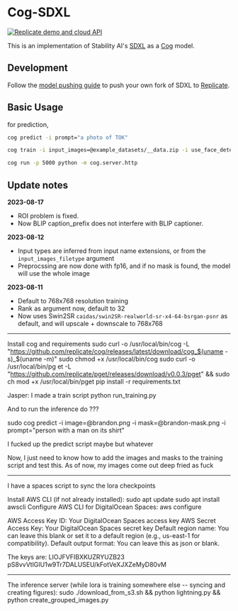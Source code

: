 # Cog-SDXL

[![Replicate demo and cloud API](https://replicate.com/stability-ai/sdxl/badge)](https://replicate.com/stability-ai/sdxl)

This is an implementation of Stability AI's [SDXL](https://github.com/Stability-AI/generative-models) as a [Cog](https://github.com/replicate/cog) model.

## Development

Follow the [model pushing guide](https://replicate.com/docs/guides/push-a-model) to push your own fork of SDXL to [Replicate](https://replicate.com).

## Basic Usage

for prediction,

```bash
cog predict -i prompt="a photo of TOK"
```

```bash
cog train -i input_images=@example_datasets/__data.zip -i use_face_detection_instead=True
```

```bash
cog run -p 5000 python -m cog.server.http
```

## Update notes

**2023-08-17**
* ROI problem is fixed.
* Now BLIP caption_prefix does not interfere with BLIP captioner.


**2023-08-12**
* Input types are inferred from input name extensions, or from the `input_images_filetype` argument
* Preprocssing are now done with fp16, and if no mask is found, the model will use the whole image

**2023-08-11**
* Default to 768x768 resolution training
* Rank as argument now, default to 32
* Now uses Swin2SR `caidas/swin2SR-realworld-sr-x4-64-bsrgan-psnr` as default, and will upscale + downscale to 768x768



---
Install cog and requirements
    sudo curl -o /usr/local/bin/cog -L "https://github.com/replicate/cog/releases/latest/download/cog_$(uname -s)_$(uname -m)"
    sudo chmod +x /usr/local/bin/cog
    sudo curl -o /usr/local/bin/pg
    et -L "https://github.com/replicate/pget/releases/download/v0.0.3/pget" && sudo ch
    mod +x /usr/local/bin/pget
pip install -r requirements.txt

Jasper:
I made a train script
python run_training.py 

And to run the inference do ???

sudo cog predict -i image=@brandon.png -i mask=@brandon-mask.png -i prompt="person with a man on its shirt"

I fucked up the predict script maybe but whatever

Now, I just need to know how to add the images and masks to the training script and test this. As of now, my images come out deep fried as fuck 

---
I have a spaces script to sync the lora checkpoints


Install AWS CLI (if not already installed):
    sudo apt update
    sudo apt install awscli
Configure AWS CLI for DigitalOcean Spaces:
    aws configure

AWS Access Key ID: Your DigitalOcean Spaces access key
AWS Secret Access Key: Your DigitalOcean Spaces secret key
Default region name: You can leave this blank or set it to a default region (e.g., us-east-1 for compatibility).
Default output format: You can leave this as json or blank.

The keys are: 
    LIOJFVFIBXKUZRYUZB23
    pS8vvVtlGIU1w9Tr7DALUSEU/kFotVeXJXZeMyD80vM

---

The inference server (while lora is training somewhere else -- syncing and creating figures):
    sudo ./download_from_s3.sh && python lightning.py && python create_grouped_images.py 